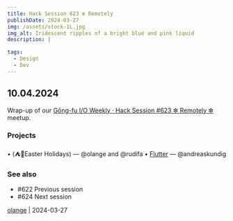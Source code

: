 ```yaml
---
title: Hack Session 623 ✼ Remotely
publishDate: 2024-03-27
img: /assets/stock-1L.jpg
img_alt: Iridescent ripples of a bright blue and pink liquid
description: |

tags:
  - Design
  - Dev
---
```


## 10.04.2024

Wrap-up of our [Gōng-fu I/O Weekly · Hack Session #623 ✼ Remotely ✼](https://www.meetup.com/fr-FR/gōngfuio/events/299936660/) meetup.

### Projects

• (⛺️🐇Easter Holidays) — @olange and @rudifa
• [Flutter](https://flutter.dev) — @andreaskundig

### See also

* #622 Previous session
* #624 Next session

[olange](https://github.com/olange) | 2024-03-27



